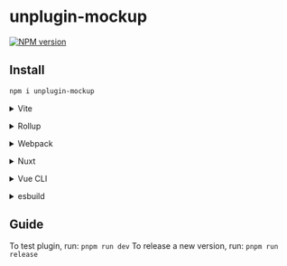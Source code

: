 # unplugin-mockup

[![NPM version](https://img.shields.io/npm/v/unplugin-mockup?color=a1b858&label=)](https://www.npmjs.com/package/unplugin-mockup)

## Install

```bash
npm i unplugin-mockup
```

<details>
<summary>Vite</summary><br>

```ts
// vite.config.ts
import Mock from "unplugin-mockup/vite";

export default defineConfig({
  plugins: [
    Mock({
      /* options */
    }),
  ],
});
```

Example: [`playground/`](./playground/)

<br></details>

<details>
<summary>Rollup</summary><br>

```ts
// rollup.config.js
import Mock from "unplugin-mockup/rollup";

export default {
  plugins: [
    Mock({
      /* options */
    }),
  ],
};
```

<br></details>

<details>
<summary>Webpack</summary><br>

```ts
// webpack.config.js
module.exports = {
  /* ... */
  plugins: [
    require("unplugin-mockup/webpack")({
      /* options */
    }),
  ],
};
```

<br></details>

<details>
<summary>Nuxt</summary><br>

```ts
// nuxt.config.js
export default {
  buildModules: [
    [
      "unplugin-mockup/nuxt",
      {
        /* options */
      },
    ],
  ],
};
```

> This module works for both Nuxt 2 and [Nuxt Vite](https://github.com/nuxt/vite)

<br></details>

<details>
<summary>Vue CLI</summary><br>

```ts
// vue.config.js
module.exports = {
  configureWebpack: {
    plugins: [
      require("unplugin-mockup/webpack")({
        /* options */
      }),
    ],
  },
};
```

<br></details>

<details>
<summary>esbuild</summary><br>

```ts
// esbuild.config.js
import { build } from "esbuild";
import Mock from "unplugin-mockup/esbuild";

build({
  plugins: [Mock()],
});
```

<br></details>

## Guide

To test plugin, run: `pnpm run dev`
To release a new version, run: `pnpm run release`